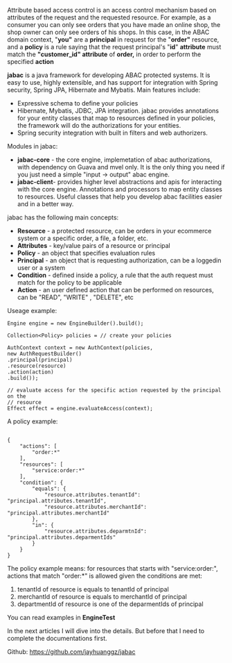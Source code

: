 Attribute based access control is an access control mechanism based on attributes of the request and the requested resource. For example, as a consumer you can only see orders that you have made an online shop, the shop owner can only see orders of his shops. In this case, in the ABAC domain context,  "**you"** are a **principal** in request for the "**order"** resource, and a **policy** is a rule saying that the request principal's "**id**" **attribute** must match the **"customer_id" attribute** of **order,** in order to perform the specified **action**

**jabac** is a java framework for developing ABAC protected systems. It is easy to use, highly extensible, and has support for integration with Spring security, Spring JPA, Hibernate and Mybatis.  Main features include:

- Expressive schema to define your policies
- Hibernate, Mybatis, JDBC, JPA integration. jabac provides annotations for your entity classes that map to resources defined in your policies, the framework will do the authorizations for your entities. 
- Spring security integration with built in filters and web authorizers. 

Modules in jabac:

- **jabac-core** - the core engine,  implemetation of abac authorizations, with dependency on Guava and mvel only. It is the only thing you need if you just need a simple "input -> output" abac engine.
- **jabac-client**- provides higher level abstractions and apis for interacting with the core engine. Annotations and processors to map entity classes to resources. Useful classes that help you develop abac facilities easier and in a better way.

jabac has the following main concepts:

- **Resource** - a protected resource, can be orders in your ecommerce system or a specific order, a file, a folder, etc.
- **Attributes** - key/value pairs of a resource or principal  
- **Policy** - an object that specifies evaluation rules
- **Principal** - an object that is requesting authorization, can be a loggedin user or a system
- **Condition** - defined inside a policy, a rule that the auth request must match for the policy to be applicable
- **Action** - an user defined action that can be performed on resources, can be "READ", "WRITE" , "DELETE", etc

Useage example:

```
Engine engine = new EngineBuilder().build();

Collection<Policy> policies = // create your policies

AuthContext context = new AuthContext(policies, 
new AuthRequestBuilder()
.principal(principal)
.resource(resource)
.action(action)
.build());

// evaluate access for the specific action requested by the principal on the  
// resource   
Effect effect = engine.evaluateAccess(context);

```





A policy example:



```

{
    "actions": [
        "order:*"
    ],
    "resources": [
        "service:order:*"
    ],
    "condition": {
        "equals": {
            "resource.attributes.tenantId": "principal.attributes.tenantId",
            "resource.attributes.merchantId": "principal.attributes.merchantId"
        },
        "in": {
            "resource.attributes.deparmtnId": "principal.attributes.deparmentIds"
        }
    }
}

```





The policy example means: for resources that starts with "service:order:",  actions that match "order:*" is allowed given the conditions are met:

1. tenantId of resource is equals to tenantId of principal
2. merchantId of resource is equals to merchantId of principal
3. departmentId of resource is one of the deparmentIds of principal

You can read examples in  **EngineTest**

In the next articles I will dive into the details. But before that I need to complete the documentations first.

Github: https://github.com/jayhuanggz/jabac
